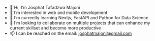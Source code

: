 - 👋 Hi, I’m Josphat Tafadzwa Majoni
- 👀 I’m interested in web and mobile development
- 🌱 I’m currently learning Nextjs, FastAPI and Python for Data Science
- 💞️ I’m looking to collaborate on multiple projects that can enhance my current skillset and become more productive
- 📫 I can be reached on the email: josphatmajoni@gmail.com

<!---
jayteemajoni/jayteemajoni is a ✨ special ✨ repository because its `README.md` (this file) appears on your GitHub profile.
You can click the Preview link to take a look at your changes.
--->
